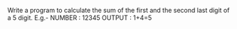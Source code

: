 Write a program to calculate the sum of the first and the second last digit of a 5 digit.
E.g.- NUMBER : 12345        OUTPUT : 1+4=5